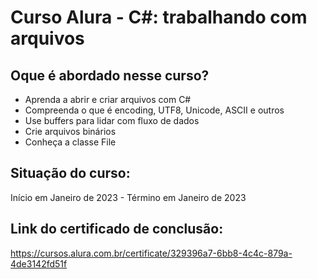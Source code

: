 # Curso Alura - C#: trabalhando com arquivos

## Oque é abordado nesse curso?

- Aprenda a abrir e criar arquivos com C#
- Compreenda o que é encoding, UTF8, Unicode, ASCII e outros
- Use buffers para lidar com fluxo de dados
- Crie arquivos binários
- Conheça a classe File

## Situação do curso:
Início em Janeiro de 2023 - Término em Janeiro de 2023

## Link do certificado de conclusão:
https://cursos.alura.com.br/certificate/329396a7-6bb8-4c4c-879a-4de3142fd51f